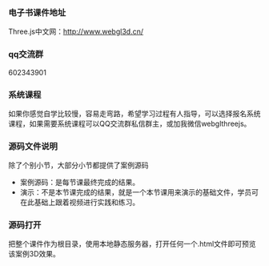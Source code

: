 ### 电子书课件地址

Three.js中文网：http://www.webgl3d.cn/

### qq交流群

602343901

### 系统课程

如果你感觉自学比较慢，容易走弯路，希望学习过程有人指导，可以选择报名系统课程，如果需要系统课程可以QQ交流群私信群主，或加我微信webglthreejs。


### 源码文件说明

除了个别小节，大部分小节都提供了案例源码

- 案例源码：是每节课最终完成的结果。
- 演示：不是本节课完成的结果，就是一个本节课用来演示的基础文件，学员可在此基础上跟着视频进行实践和练习。

### 源码打开

把整个课件作为根目录，使用本地静态服务器，打开任何一个.html文件即可预览该案例3D效果。
